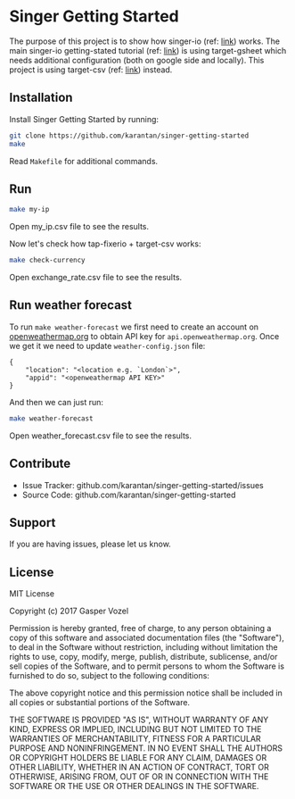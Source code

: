 Singer Getting Started
======================

The purpose of this project is to show how singer-io
(ref: [link](https://www.singer.io/)) works. The main singer-io getting-stated
tutorial (ref: [link](https://github.com/singer-io/getting-started))
is using target-gsheet which needs additional configuration (both on
google side and locally). This project is using target-csv
(ref: [link](https://github.com/singer-io/target-csv)) instead.

Installation
------------

Install Singer Getting Started by running:

```bash
git clone https://github.com/karantan/singer-getting-started
make
```

Read `Makefile` for additional commands.


Run
---

```bash
make my-ip
```

Open my_ip.csv file to see the results.

Now let's check how tap-fixerio + target-csv works:

```bash
make check-currency
```

Open exchange_rate.csv file to see the results.


Run weather forecast
--------------------

To run `make weather-forecast` we first need to create an account on
[openweathermap.org](openweathermap.org) to obtain API key for
`api.openweathermap.org`. Once we get it we need to update
`weather-config.json` file:

```
{
    "location": "<location e.g. `London`>",
    "appid": "<openweathermap API KEY>"
}
```

And then we can just run:

```bash
make weather-forecast
```

Open weather_forecast.csv file to see the results.


Contribute
----------

- Issue Tracker: github.com/karantan/singer-getting-started/issues
- Source Code: github.com/karantan/singer-getting-started

Support
-------

If you are having issues, please let us know.

License
-------

MIT License

Copyright (c) 2017 Gasper Vozel

Permission is hereby granted, free of charge, to any person obtaining a copy
of this software and associated documentation files (the "Software"), to deal
in the Software without restriction, including without limitation the rights
to use, copy, modify, merge, publish, distribute, sublicense, and/or sell
copies of the Software, and to permit persons to whom the Software is
furnished to do so, subject to the following conditions:

The above copyright notice and this permission notice shall be included in all
copies or substantial portions of the Software.

THE SOFTWARE IS PROVIDED "AS IS", WITHOUT WARRANTY OF ANY KIND, EXPRESS OR
IMPLIED, INCLUDING BUT NOT LIMITED TO THE WARRANTIES OF MERCHANTABILITY,
FITNESS FOR A PARTICULAR PURPOSE AND NONINFRINGEMENT. IN NO EVENT SHALL THE
AUTHORS OR COPYRIGHT HOLDERS BE LIABLE FOR ANY CLAIM, DAMAGES OR OTHER
LIABILITY, WHETHER IN AN ACTION OF CONTRACT, TORT OR OTHERWISE, ARISING FROM,
OUT OF OR IN CONNECTION WITH THE SOFTWARE OR THE USE OR OTHER DEALINGS IN THE
SOFTWARE.
